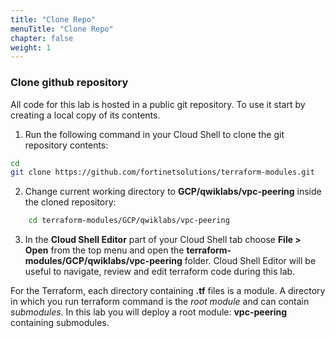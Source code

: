 ```yaml
---
title: "Clone Repo"
menuTitle: "Clone Repo"
chapter: false
weight: 1
---
```


### Clone github repository 

All code for this lab is hosted in a public git repository. To use it start by creating a local copy of its contents.

1.	Run the following command in your Cloud Shell to clone the git repository contents:

```sh
cd
git clone https://github.com/fortinetsolutions/terraform-modules.git
```
2.	Change current working directory to **GCP/qwiklabs/vpc-peering** inside the cloned repository:

```sh
    cd terraform-modules/GCP/qwiklabs/vpc-peering
```

3. In the **Cloud Shell Editor** part of your Cloud Shell tab choose **File > Open** from the top menu and open the **terraform-modules/GCP/qwiklabs/vpc-peering** folder. Cloud Shell Editor will be useful to navigate, review and edit terraform code during this lab.

For the Terraform, each directory containing **.tf** files is a module. A directory in which you run terraform command is the *root module* and can contain *submodules*. In this lab you will deploy a root module: **vpc-peering** containing submodules.

